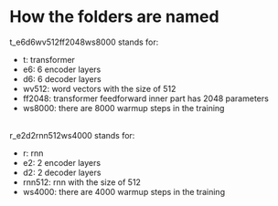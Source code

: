 # How the folders are named

t_e6d6wv512ff2048ws8000 stands for:
- t: transformer
- e6: 6 encoder layers
- d6: 6 decoder layers
- wv512: word vectors with the size of 512
- ff2048: transformer feedforward inner part has 2048 parameters
- ws8000: there are 8000 warmup steps in the training

\
r_e2d2rnn512ws4000 stands for:

- r: rnn
- e2: 2 encoder layers
- d2: 2 decoder layers
- rnn512: rnn with the size of 512
- ws4000: there are 4000 warmup steps in the training